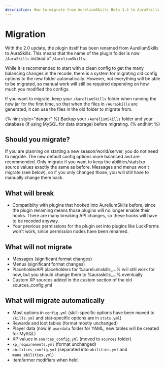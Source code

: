 ```yaml
---
description: How to migrate from AureliumSkills Beta 1.3 to AuraSkills 2.0
---
```


# Migration

With the 2.0 update, the plugin itself has been renamed from AureliumSkills to AuraSkills. This means that the name of the plugin folder is now `/AuraSkills` instead of `/AureliumSkills`.

While it is recommended to start with a clean config to get the many balancing changes in the recode, there is a system for migrating old config options to the new folder automatically. However, not everything will be able to be migrated, so manual work will still be required depending on how much you modified the configs.

If you want to migrate, keep your `/AureliumSkills` folder when running the new jar for the first time, so that when the files in `/AuraSkills` are generated, it can use the files in the old folder to migrate from.

{% hint style="danger" %}
Backup your `/AureliumSkills` folder and your database (if using MySQL for data storage) before migrating.
{% endhint %}

## Should you migrate?

If you are planning on starting a new season/world/server, you do not need to migrate. The new default config options more balanced and are recommended. Only migrate if you want to keep the abilities/stats/xp source values exactly the same as before. Messages and menus won't migrate (see below), so if you only changed those, you will still have to manually change them back.

## What will break

* Compatibilty with plugins that hooked into AureliumSkills before, since the plugin renaming means those plugins will no longer enable their hooks. There are many breaking API changes, so these hooks will have to be recoded anyway.
* Your previous permissions for the plugin set into plugins like LuckPerms won't work, since permission nodes have been renamed.

## What will not migrate

* Messages (significant format changes)
* Menus (significant format changes)
* PlaceholderAPI placeholders for %aureliumskills\_...% will still work for now, but you should change them to %auraskills\_...% eventually
* Custom XP sources added in the custom section of the old sources\_config.yml

## What will migrate automatically

* Most options in `config.yml` (skill-specific options have been moved to `skills.yml` and stat-specific options are in `stats.yml`)
* Rewards and loot tables (format mostly unchanged)
* Player data (now in `userdata` folder for YAML, new tables will be created for MySQL)
* XP values in `sources_config.yml` (moved to `sources` folder)
* `xp_requirements.yml` (format unchanged)
* `abilities_config.yml` (separated into `abilities.yml` and `mana_abilities.yml`)
* Item/armor modifiers when held
